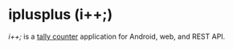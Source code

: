 # iplusplus (i++;)

*i++;* is a [tally counter](https://www.google.com/search?q=tally+counter) application for Android, web, and REST API.